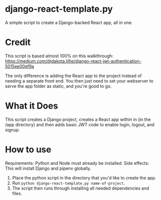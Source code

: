 # django-react-template.py
A simple script to create a Django-backed React app, all in one.

# Credit
This script is based almost 100% on this walkthrough:
https://medium.com/@dakota.lillie/django-react-jwt-authentication-5015ee00ef9a

The only difference is adding the React app to the project instead of needing a separate front end.  You then just need to set your webserver to serve the app folder as static, and you're good to go.

# What it Does
This script creates a Django project, creates a React app within in (in the /app directory) and then adds basic JWT code to enable login, logout, and signup.  

# How to use
Requirements: Python and Node must already be installed.
Side effects: This will install Django and pipenv globally.

1. Place the python script in the directory that you'd like to create the app.
2. Run `python django-react-template.py name-of-project`.
3. The script then runs through installing all needed dependencies and files.
